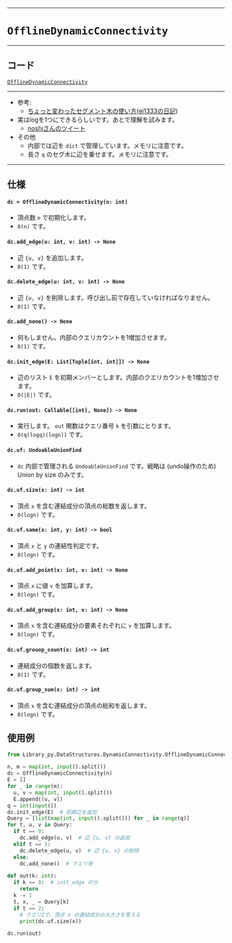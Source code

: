 _____

# `OfflineDynamicConnectivity`

_____

## コード

[`OfflineDynamicConnectivity`](https://github.com/titan-23/Library_py/blob/main/DataStructures/DynamicConnectivity/OfflineDynamicConnectivity.py)
<!-- code=https://github.com/titan-23/Library_py/blob/main/DataStructures\DynamicConnectivity\OfflineDynamicConnectivity.py -->

_____

- 参考:
  - [ちょっと変わったセグメント木の使い方(ei1333の日記)](https://ei1333.hateblo.jp/entry/2017/12/14/000000)
- 実はlogを1つにできるらしいです。あとで理解を試みます。
  - [noshiさんのツイート](https://twitter.com/noshi91/status/1420179696965197824)
- その他
  - 内部では辺を `dict` で管理しています。メモリに注意です。
  - 長さ `q` のセグ木に辺を乗せます。メモリに注意です。

_____

## 仕様

#### `dc = OfflineDynamicConnectivity(n: int)`

- 頂点数 `n` で初期化します。
- `O(n)` です。

#### `dc.add_edge(u: int, v: int) -> None`

- 辺 `{u, v}` を追加します。
- `O(1)` です。

#### `dc.delete_edge(u: int, v: int) -> None`

- 辺 `{u, v}` を削除します。呼び出し前で存在していなければなりません。
- `O(1)` です。

#### `dc.add_none() -> None`

- 何もしません。内部のクエリカウントを1増加させます。
- `O(1)` です。

#### `dc.init_edge(E: List[Tuple[int, int]]) -> None`

- 辺のリスト `E` を初期メンバーとします。内部のクエリカウントを1増加させます。
- `O(|E|)` です。

#### `dc.run(out: Callable[[int], None]) -> None`

- 実行します。 `out` 関数はクエリ番号 `k` を引数にとります。
- `O(q(logq)(logn))` です。

#### `dc.uf: UndoableUnionFind`

- `dc` 内部で管理される `UndoableUnionFind` です。戦略は (undo操作のため) Union by size のみです。

#### `dc.uf.size(x: int) -> int`

- 頂点 `x` を含む連結成分の頂点の総数を返します。
- `O(logn)` です。

#### `dc.uf.same(x: int, y: int) -> bool`

- 頂点 `x` と `y` の連結性判定です。
- `O(logn)` です。

#### `dc.uf.add_point(x: int, v: int) -> None`

- 頂点 `x` に値 `v` を加算します。
- `O(logn)` です。

#### `dc.uf.add_group(x: int, v: int) -> None`

- 頂点 `x` を含む連結成分の要素それぞれに `v` を加算します。
- `O(logn)` です。

#### `dc.uf.grouop_count(x: int) -> int`

- 連結成分の個数を返します。
- `O(1)` です。

#### `dc.uf.group_sum(x: int) -> int`

- 頂点 `x` を含む連結成分の頂点の総和を返します。
- `O(logn)` です。

## 使用例

```python
from Library_py.DataStructures.DynamicConnectivity.OfflineDynamicConnectivity import OfflineDynamicConnectivity

n, m = map(int, input().split())
dc = OfflineDynamicConnectivity(n)
E = []
for _ in range(m):
  u, v = map(int, input().split())
  E.append((u, v))
q = int(input())
dc.init_edge(E)  # 初期辺を追加
Query = [list(map(int, input().split())) for _ in range(q)]
for t, u, v in Query:
  if t == 0:
    dc.add_edge(u, v)  # 辺 {u, v} の追加
  elif t == 1:
    dc.delete_edge(u, v)  # 辺 {u, v} の削除
  else:
    dc.add_none()  # クエリ用

def out(k: int):
  if k == 0:  # init_edge の分
    return
  k -= 1
  t, x, _ = Query[k]
  if t == 2:
    # クエリ2で、頂点 x の連結成分の大きさを答える
    print(dc.uf.size(x))

dc.run(out)
```
